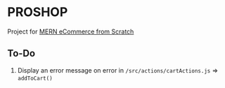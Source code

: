 # PROSHOP

Project for [MERN eCommerce from Scratch](https://www.udemy.com/course/mern-ecommerce)

## To-Do

1. Display an error message on error in `/src/actions/cartActions.js` => `addToCart()`
